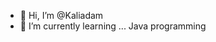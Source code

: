 - 👋 Hi, I’m @Kaliadam
- 🌱 I’m currently learning ... Java programming



<!---
Kaliadam/Kaliadam is a ✨ special ✨ repository because its `README.md` (this file) appears on your GitHub profile.
You can click the Preview link to take a look at your changes.
--->
